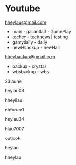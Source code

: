 # Youtube

hheylau@gmail.com

- main - gallantlad - GamePlay
- techey - technews | testing
- gamydaily - daily
- newHbackup - newHall

hheybackup@gmail.com

- backup - crystal
- wbsbackup - wbs

23lauhe

heylau03

hheyllau

nhforum1

heylau34

hlau7007

outlook

heylau

hheylau